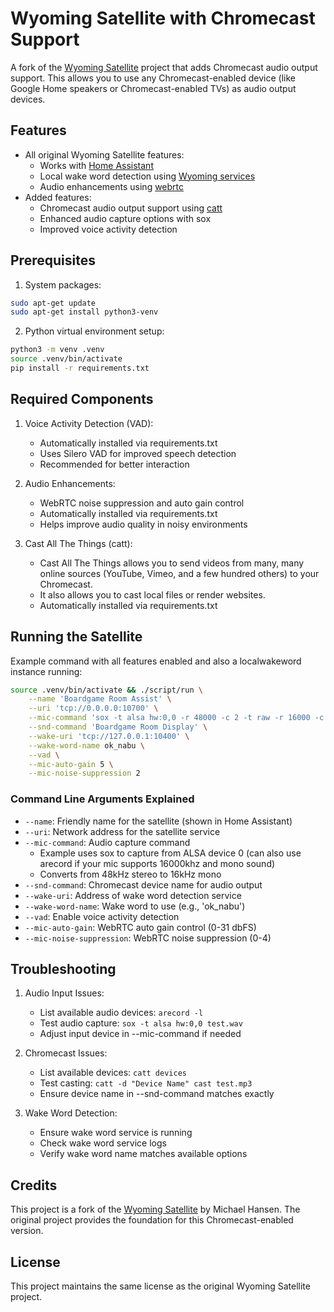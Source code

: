 # Wyoming Satellite with Chromecast Support

A fork of the [Wyoming Satellite](https://github.com/rhasspy/wyoming-satellite) project that adds Chromecast audio output support. This allows you to use any Chromecast-enabled device (like Google Home speakers or Chromecast-enabled TVs) as audio output devices.

## Features

* All original Wyoming Satellite features:
  * Works with [Home Assistant](https://www.home-assistant.io/integrations/wyoming)
  * Local wake word detection using [Wyoming services](https://github.com/rhasspy/wyoming#wyoming-projects)
  * Audio enhancements using [webrtc](https://github.com/rhasspy/webrtc-noise-gain/)
* Added features:
  * Chromecast audio output support using [catt](https://github.com/skorokithakis/catt)
  * Enhanced audio capture options with sox
  * Improved voice activity detection

## Prerequisites

1. System packages:
```bash
sudo apt-get update
sudo apt-get install python3-venv
```

2. Python virtual environment setup:
```bash
python3 -m venv .venv
source .venv/bin/activate
pip install -r requirements.txt
```

## Required Components

1. Voice Activity Detection (VAD):
   * Automatically installed via requirements.txt
   * Uses Silero VAD for improved speech detection
   * Recommended for better interaction

2. Audio Enhancements:
   * WebRTC noise suppression and auto gain control
   * Automatically installed via requirements.txt
   * Helps improve audio quality in noisy environments

3. Cast All The Things (catt):
   * Cast All The Things allows you to send videos from many, many online sources (YouTube, Vimeo, and a few hundred others) to your Chromecast.
   * It also allows you to cast local files or render websites.
   * Automatically installed via requirements.txt

## Running the Satellite

Example command with all features enabled and also a localwakeword instance running:

```bash
source .venv/bin/activate && ./script/run \
    --name 'Boardgame Room Assist' \
    --uri 'tcp://0.0.0.0:10700' \
    --mic-command 'sox -t alsa hw:0,0 -r 48000 -c 2 -t raw -r 16000 -c 1 -b 16 -' \
    --snd-command 'Boardgame Room Display' \
    --wake-uri 'tcp://127.0.0.1:10400' \
    --wake-word-name ok_nabu \
    --vad \
    --mic-auto-gain 5 \
    --mic-noise-suppression 2
```

### Command Line Arguments Explained

* `--name`: Friendly name for the satellite (shown in Home Assistant)
* `--uri`: Network address for the satellite service
* `--mic-command`: Audio capture command
  * Example uses sox to capture from ALSA device 0 (can also use arecord if your mic supports 16000khz and mono sound)
  * Converts from 48kHz stereo to 16kHz mono
* `--snd-command`: Chromecast device name for audio output
* `--wake-uri`: Address of wake word detection service
* `--wake-word-name`: Wake word to use (e.g., 'ok_nabu')
* `--vad`: Enable voice activity detection
* `--mic-auto-gain`: WebRTC auto gain control (0-31 dbFS)
* `--mic-noise-suppression`: WebRTC noise suppression (0-4)

## Troubleshooting

1. Audio Input Issues:
   * List available audio devices: `arecord -l`
   * Test audio capture: `sox -t alsa hw:0,0 test.wav`
   * Adjust input device in --mic-command if needed

2. Chromecast Issues:
   * List available devices: `catt devices`
   * Test casting: `catt -d "Device Name" cast test.mp3`
   * Ensure device name in --snd-command matches exactly

3. Wake Word Detection:
   * Ensure wake word service is running
   * Check wake word service logs
   * Verify wake word name matches available options

## Credits

This project is a fork of the [Wyoming Satellite](https://github.com/rhasspy/wyoming-satellite) by Michael Hansen. The original project provides the foundation for this Chromecast-enabled version.

## License

This project maintains the same license as the original Wyoming Satellite project.
